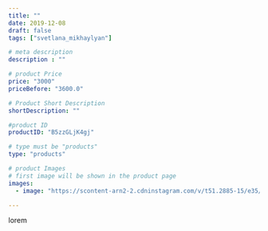 ```yaml
---
title: ""
date: 2019-12-08
draft: false
tags: ["svetlana_mikhaylyan"]

# meta description
description : ""

# product Price
price: "3000"
priceBefore: "3600.0"

# Product Short Description
shortDescription: ""

#product ID
productID: "B5zzGLjK4gj"

# type must be "products"
type: "products"

# product Images
# first image will be shown in the product page
images:
  - image: "https://scontent-arn2-2.cdninstagram.com/v/t51.2885-15/e35/75225398_118513536017688_243526825771883306_n.jpg?se=7&tp=1&_nc_ht=scontent-arn2-2.cdninstagram.com&_nc_cat=100&_nc_ohc=kIsG4Q3KnBkAX9UiU9r&oh=ce02eddae4c5a9598a735a568fc256df&oe=6071E9AD&ig_cache_key=MjE5NDMyMjE2ODU0OTcwNTc2Mw%3D%3D.2"

---
```

lorem

